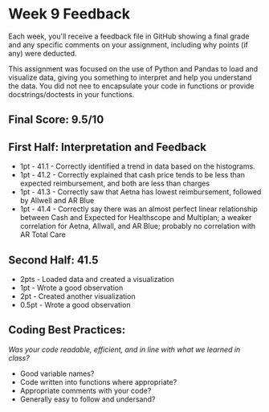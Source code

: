 # Week 9 Feedback
Each week, you'll receive a feedback file in GitHub showing a final grade and any specific comments on your assignment, including why points (if any) were deducted.

This assignment was focused on the use of Python and Pandas to load and visualize data, giving you something to interpret and help you understand the data. You did not nee to encapsulate your code in functions or provide docstrings/doctests in your functions.


## Final Score: 9.5/10


## First Half: Interpretation and Feedback
* 1pt - 41.1 - Correctly identified a trend in data based on the histograms.
* 1pt - 41.2 - Correctly explained that cash price tends to be less than expected reimbursement, and both are less than charges
* 1pt - 41.3 - Correctly saw that Aetna has lowest reimbursement, followed by Allwell and AR Blue
* 1pt - 41.4 - Correctly say there was an almost perfect linear relationship between Cash and Expected for Healthscope and Multiplan; a weaker correlation for Aetna, Allwall, and AR Blue; probably no correlation with AR Total Care

## Second Half: 41.5
* 2pts - Loaded data and created a visualization
* 1pt - Wrote a good observation
* 2pt - Created another visualization
* 0.5pt - Wrote a good observation


## Coding Best Practices:
_Was your code readable, efficient, and in line with what we learned in class?_
* Good variable names?
* Code written into functions where appropriate?
* Appropriate comments with your code?
* Generally easy to follow and undersand?
